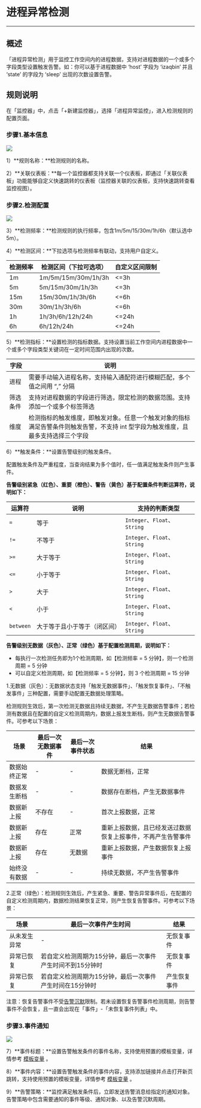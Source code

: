 # 进程异常检测
---

## 概述

「进程异常检测」用于监控工作空间内的进程数据，支持对进程数据的一个或多个字段类型设置触发告警。如：你可以基于进程数据中 ‘host’ 字段为 ‘izaqbin’ 并且 ‘state’ 的字段为 ‘sleep’ 出现的次数设置告警。

## 规则说明

在「监控器」中，点击「+新建监控器」，选择「进程异常监控」，进入检测规则的配置页面。

### 步骤1.基本信息

![](../img/6.monitor01.png)

1）**规则名称：**检测规则的名称。

2）**关联仪表板：**每一个监控器都支持关联一个仪表板，即通过「关联仪表板」功能能够自定义快速跳转的仪表板（监控器关联的仪表板，支持快速跳转查看监控视图）。

### 步骤2.检测配置

![](../img/6.monitor11.png)

3）**检测频率：**检测规则的执行频率，包含1m/5m/15/30m/1h/6h（默认选中5m）。

4）**检测区间：**下拉选项与检测频率有联动，支持用户自定义。

| 检测频率 | 检测区间（下拉可选项） | 自定义区间限制 |
| --- | --- | --- |
| 1m | 1m/5m/15m/30m/1h/3h | <=3h |
| 5m | 5m/15m/30m/1h/3h | <=3h |
| 15m | 15m/30m/1h/3h/6h | <=6h |
| 30m | 30m/1h/3h/6h | <=6h |
| 1h | 1h/3h/6h/12h/24h | <=24h |
| 6h | 6h/12h/24h | <=24h |

5）**检测指标：**设置检测的指标数据。支持设置当前工作空间内进程数据中一个或多个字段类型关键词在一定时间范围内出现的次数。

| 字段 | 说明 |
| --- | --- |
| 进程 | 需要手动输入进程名称，支持输入通配符进行模糊匹配，多个值之间用 “,” 分隔 |
| 筛选条件 | 支持对进程数据的字段进行筛选，限定检测的数据范围。支持添加一个或多个标签筛选 |
| 维度 | 检测指标的触发维度，即触发对象。任意一个触发对象的指标满足告警条件则触发告警，不支持 int 型字段为触发维度，且最多支持选择三个字段 |

6）**触发条件：**设置告警级别的触发条件。

配置触发条件及严重程度，当查询结果为多个值时，任一值满足触发条件则产生事件。

**告警级别紧急（红色）、重要（橙色）、警告（黄色）基于配置条件判断运算符，说明如下：**

| 运算符 | 说明 | 支持的判断类型 |
| --- | --- | --- |
| `=` | 等于 | `Integer`、`Float`、`String` |
| `!=` | 不等于 | `Integer`、`Float`、`String` |
| `>=` | 大于等于 | `Integer`、`Float`、`String` |
| `<=` | 小于等于 | `Integer`、`Float`、`String` |
| `>` | 大于 | `Integer`、`Float`、`String` |
| `<` | 小于 | `Integer`、`Float`、`String` |
| `between` | 大于等于且小于等于（闭区间） | `Integer`、`Float`、`String` |


**告警级别无数据（灰色）、正常（绿色）基于配置检测周期，说明如下：**

- 每执行一次检测任务即为1个检测周期，如【检测频率 = 5 分钟】，则一个检测周期 = 5 分钟
- 可以自定义检测周期，如【检测频率 = 5 分钟】，则 3 个检测周期 = 15 分钟

1.无数据（灰色）：无数据状态支持「触发无数据事件」、「触发恢复事件」、「不触发事件」三种配置，需要手动配置无数据处理策略。

检测规则生效后，第一次检测无数据且持续无数据，不产生无数据告警事件；若检测有数据且在配置的自定义检测周期内，数据上报发生断档，则产生无数据告警事件。可参考以下场景：

| 场景 | 最后一次无数据事件 | 最后一次事件状态 | 结果 |
| --- | --- | --- | --- |
| 数据始终正常 | - | - | 数据无断档，正常 |
| 数据发生断档 | - | - | 数据存在断档，产生无数据事件 |
| 数据新上报 | 不存在 | - | 首次上报数据，正常 |
| 数据新上报 | 存在 | 正常 | 重新上报数据，且已经发送过数据恢复上报事件，不再产生告警事件 |
| 数据新上报 | 存在 | 无数据 | 重新上报数据，产生数据恢复上报事件 |
| 始终没有数据 | - | - | 持续无数据，不产生告警事件 |


2.正常（绿色）：检测规则生效后，产生紧急、重要、警告异常事件后，在配置的自定义检测周期内，数据检测结果恢复正常，则产生恢复告警事件。可参考以下场景：

| 场景 | 最后一次事件产生时间 | 结果 |
| --- | --- | --- |
| 从未发生异常 | - | 无恢复事件 |
| 异常已恢复 | 若自定义检测周期为15分钟，最后一次事件产生时间不到15分钟时 | 无恢复事件 |
| 异常已恢复 | 若自定义检测周期为15分钟，最后一次事件产生时间在15分钟时 | 产生恢复事件 |

注意：恢复告警事件不受[告警沉默](../alert-setting.md)限制。若未设置恢复告警事件检测周期，则告警事件不会恢复，且一直会出现在「事件」-「未恢复事件列表」中。

### 步骤3.事件通知

![](../img/6.monitor03.png)

7）**事件标题：**设置告警触发条件的事件名称，支持使用预置的模板变量，详情参考 [模板变量](../event-template.md) 。

8）**事件内容：**设置告警触发条件的事件内容，支持添加链接并点击打开新页跳转，支持使用预置的模板变量，详情参考 [模板变量](../event-template.md) 。

9）**告警策略：**监控满足触发条件后，立即发送告警消息给指定的通知对象。告警策略中包含需要通知的事件等级、通知对象、以及告警沉默周期。

